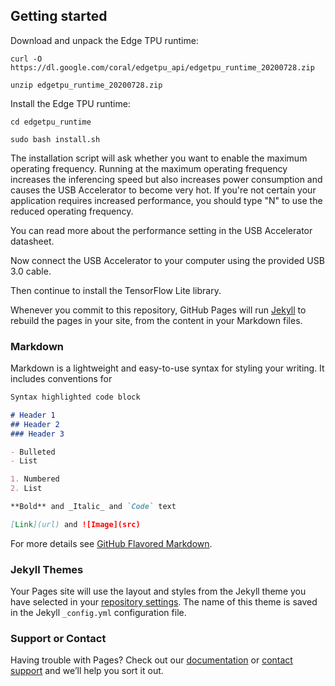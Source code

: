 ## Getting started

Download and unpack the Edge TPU runtime:

```
curl -O https://dl.google.com/coral/edgetpu_api/edgetpu_runtime_20200728.zip

unzip edgetpu_runtime_20200728.zip
```

Install the Edge TPU runtime:

```
cd edgetpu_runtime

sudo bash install.sh
```

The installation script will ask whether you want to enable the maximum operating frequency. Running at the maximum operating frequency increases the inferencing speed but also increases power consumption and causes the USB Accelerator to become very hot. If you're not certain your application requires increased performance, you should type "N" to use the reduced operating frequency.

You can read more about the performance setting in the USB Accelerator datasheet.

Now connect the USB Accelerator to your computer using the provided USB 3.0 cable.

Then continue to install the TensorFlow Lite library.

Whenever you commit to this repository, GitHub Pages will run [Jekyll](https://jekyllrb.com/) to rebuild the pages in your site, from the content in your Markdown files.

### Markdown

Markdown is a lightweight and easy-to-use syntax for styling your writing. It includes conventions for

```markdown
Syntax highlighted code block

# Header 1
## Header 2
### Header 3

- Bulleted
- List

1. Numbered
2. List

**Bold** and _Italic_ and `Code` text

[Link](url) and ![Image](src)
```

For more details see [GitHub Flavored Markdown](https://guides.github.com/features/mastering-markdown/).

### Jekyll Themes

Your Pages site will use the layout and styles from the Jekyll theme you have selected in your [repository settings](https://github.com/dbonacorsi/coral/settings). The name of this theme is saved in the Jekyll `_config.yml` configuration file.

### Support or Contact

Having trouble with Pages? Check out our [documentation](https://docs.github.com/categories/github-pages-basics/) or [contact support](https://github.com/contact) and we’ll help you sort it out.
